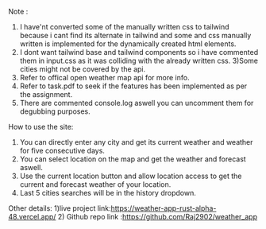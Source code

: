 Note :

1. I have'nt converted some of the manually written css to tailwind because i cant find its alternate in tailwind
   and some and css manually written is implemented for the dynamically created html elements.
2. I dont want tailwind base and tailwind components so i have commented them in input.css
   as it was colliding with the already written css.
   3)Some cities might not be covered by the api.
3. Refer to offical open weather map api for more info.
4. Refer to task.pdf to seek if the features has been implemented as per the assignment.
5. There are commented console.log aswell you can uncomment them for degubbing purposes.

How to use the site:

1. You can directly enter any city and get its current weather and weather for five consecutive days.
2. You can select location on the map and get the weather and forecast aswell.
3. Use the current location button and allow location access to get the current and forecast weather of your location.
4. Last 5 cities searches will be in the history dropdown.

Other details:
1)live project link:https://weather-app-rust-alpha-48.vercel.app/ 2) Github repo link :https://github.com/Raj2902/weather_app
